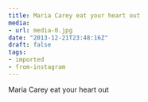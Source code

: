 ```yaml
---
title: Maria Carey eat your heart out
media:
- url: media-0.jpg
date: "2013-12-21T23:48:16Z"
draft: false
tags:
- imported
- from-instagram
---
```

Maria Carey eat your heart out

